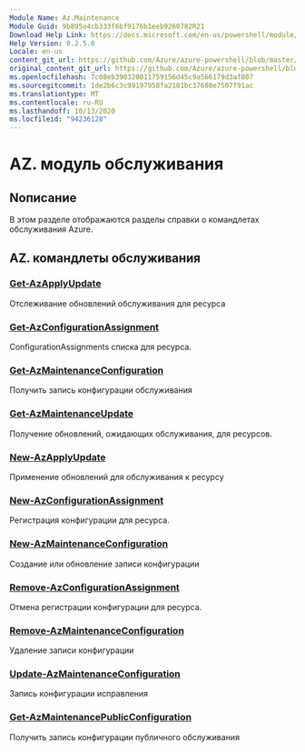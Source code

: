 ```yaml
---
Module Name: Az.Maintenance
Module Guid: 9b895a4cb333f6bf9176b1eeb9260782R21
Download Help Link: https://docs.microsoft.com/en-us/powershell/module/az.maintenance
Help Version: 0.2.5.0
Locale: en-us
content_git_url: https://github.com/Azure/azure-powershell/blob/master/src/Maintenance/Maintenance/help/Az.Maintenance.md
original_content_git_url: https://github.com/Azure/azure-powershell/blob/master/src/Maintenance/Maintenance/help/Az.Maintenance.md
ms.openlocfilehash: 7c08eb390320011759156d45c9a566179d3af007
ms.sourcegitcommit: 1de2b6c3c99197958fa2101bc37680e7507f91ac
ms.translationtype: MT
ms.contentlocale: ru-RU
ms.lasthandoff: 10/13/2020
ms.locfileid: "94236128"
---
```

# AZ. модуль обслуживания
## Nописание
В этом разделе отображаются разделы справки о командлетах обслуживания Azure.

## AZ. командлеты обслуживания
### [Get-AzApplyUpdate](Get-AzApplyUpdate.md)
Отслеживание обновлений обслуживания для ресурса

### [Get-AzConfigurationAssignment](Get-AzConfigurationAssignment.md)
ConfigurationAssignments списка для ресурса.

### [Get-AzMaintenanceConfiguration](Get-AzMaintenanceConfiguration.md)
Получить запись конфигурации обслуживания

### [Get-AzMaintenanceUpdate](Get-AzMaintenanceUpdate.md)
Получение обновлений, ожидающих обслуживания, для ресурсов.

### [New-AzApplyUpdate](New-AzApplyUpdate.md)
Применение обновлений для обслуживания к ресурсу

### [New-AzConfigurationAssignment](New-AzConfigurationAssignment.md)
Регистрация конфигурации для ресурса.

### [New-AzMaintenanceConfiguration](New-AzMaintenanceConfiguration.md)
Создание или обновление записи конфигурации

### [Remove-AzConfigurationAssignment](Remove-AzConfigurationAssignment.md)
Отмена регистрации конфигурации для ресурса.

### [Remove-AzMaintenanceConfiguration](Remove-AzMaintenanceConfiguration.md)
Удаление записи конфигурации

### [Update-AzMaintenanceConfiguration](Update-AzMaintenanceConfiguration.md)
Запись конфигурации исправления

### [Get-AzMaintenancePublicConfiguration](Get-AzMaintenancePublicConfiguration.md)
Получить запись конфигурации публичного обслуживания

